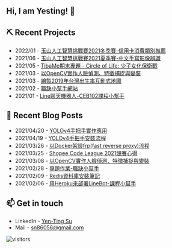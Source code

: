 ## Hi, I am Yesting! :wave:

## ⛏ Recent Projects

* 2022/01 - [玉山人工智慧挑戰賽2021冬季賽-信用卡消費類別推薦](https://github.com/SuYenTing/esun_2021_ai_competition)
* 2021/06 - [玉山人工智慧挑戰賽2021夏季賽-中文手寫影像辨識](https://github.com/SuYenTing/esun_2021_ai_competition)
* 2021/05 - [TibaMe期末專題 - Circle of Life: 少子女化保衛戰](https://github.com/SuYenTing/tibame_project)
* 2021/03 - [以OpenCV實作人臉偵測、特徵捕捉與變裝](https://github.com/SuYenTing/opencv_face_stickers)
* 2021/03 - [繪製2019年台灣出生率互動式地圖](https://github.com/SuYenTing/taiwan_CBR_map)
* 2021/02 - [職缺小幫手網站](https://github.com/SuYenTing/job_analysis_helper)
* 2021/01 - [Line聊天機器人-CEB102課程小幫手](https://github.com/SuYenTing/linebot-ceb102-heroku)

## 📕 Recent Blog Posts

* 2021/04/20 - [YOLOv4手把手實作應用](https://suyenting.github.io/post/yolov4-hands-on/)
* 2021/04/19 - [YOLOv4手把手安裝流程](https://suyenting.github.io/post/yolov4-install/)
* 2021/03/26 - [以Docker架設frp(fast reverse proxy)流程](https://suyenting.github.io/post/docker-frp/)
* 2021/03/25 - [Shopee Code League 2021競賽心得](https://suyenting.github.io/post/shopee-competition-2021/)
* 2021/03/08 - [以OpenCV實作人臉偵測、特徵捕捉與變裝](https://suyenting.github.io/post/opencv_face_stickers/)
* 2021/02/28 - [專題作業-職缺小幫手](https://suyenting.github.io/post/dash-job-analysis-helper/)
* 2021/02/09 - [Redis資料庫安裝筆記](https://suyenting.github.io/post/install-redis-db/)
* 2021/02/06 - [用Heroku來部署LineBot-課程小幫手](https://suyenting.github.io/post/linebot-ceb102-class-helper-heroku/)

## 📫 Get in touch
- LinkedIn - [Yen-Ting Su](https://in.linkedin.com/in/yen-ting-su)
- Mail - [sn86056@gmail.com](mailto:sn86056@gmail.com)

![visitors](https://visitor-badge.glitch.me/badge?page_id=SuYenTing/SuYenTing)
